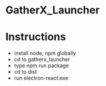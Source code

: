 # GatherX_Launcher

# Instructions
- install node, npm globally
- cd to gatherx_launcher
- type npm run package
- cd to dist
- run electron-react.exe
